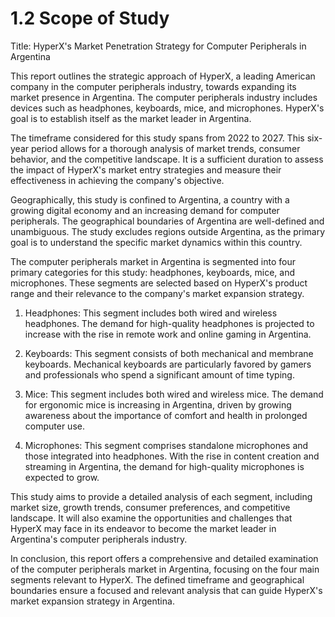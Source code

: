 # 1.2 Scope of Study

Title: HyperX's Market Penetration Strategy for Computer Peripherals in Argentina

This report outlines the strategic approach of HyperX, a leading American company in the computer peripherals industry, towards expanding its market presence in Argentina. The computer peripherals industry includes devices such as headphones, keyboards, mice, and microphones. HyperX's goal is to establish itself as the market leader in Argentina.

The timeframe considered for this study spans from 2022 to 2027. This six-year period allows for a thorough analysis of market trends, consumer behavior, and the competitive landscape. It is a sufficient duration to assess the impact of HyperX's market entry strategies and measure their effectiveness in achieving the company's objective.

Geographically, this study is confined to Argentina, a country with a growing digital economy and an increasing demand for computer peripherals. The geographical boundaries of Argentina are well-defined and unambiguous. The study excludes regions outside Argentina, as the primary goal is to understand the specific market dynamics within this country.

The computer peripherals market in Argentina is segmented into four primary categories for this study: headphones, keyboards, mice, and microphones. These segments are selected based on HyperX's product range and their relevance to the company's market expansion strategy.

1. Headphones: This segment includes both wired and wireless headphones. The demand for high-quality headphones is projected to increase with the rise in remote work and online gaming in Argentina.

2. Keyboards: This segment consists of both mechanical and membrane keyboards. Mechanical keyboards are particularly favored by gamers and professionals who spend a significant amount of time typing.

3. Mice: This segment includes both wired and wireless mice. The demand for ergonomic mice is increasing in Argentina, driven by growing awareness about the importance of comfort and health in prolonged computer use.

4. Microphones: This segment comprises standalone microphones and those integrated into headphones. With the rise in content creation and streaming in Argentina, the demand for high-quality microphones is expected to grow.

This study aims to provide a detailed analysis of each segment, including market size, growth trends, consumer preferences, and competitive landscape. It will also examine the opportunities and challenges that HyperX may face in its endeavor to become the market leader in Argentina's computer peripherals industry.

In conclusion, this report offers a comprehensive and detailed examination of the computer peripherals market in Argentina, focusing on the four main segments relevant to HyperX. The defined timeframe and geographical boundaries ensure a focused and relevant analysis that can guide HyperX's market expansion strategy in Argentina.